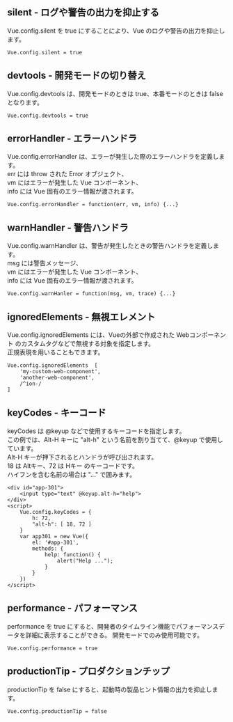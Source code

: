 ## silent - ログや警告の出力を抑止する

Vue.config.silent を true にすることにより、Vue のログや警告の出力を抑止します。<br>

```
Vue.config.silent = true
```

## devtools - 開発モードの切り替え

Vue.config.devtools は、開発モードのときは true、本番モードのときは false となります。<br>

```
Vue.config.devtools = true
```

## errorHandler - エラーハンドラ

Vue.config.errorHandler は、エラーが発生した際のエラーハンドラを定義します。<br>
err には throw された Error オブジェクト、<br>
vm にはエラーが発生した Vue コンポーネント、<br>
info には Vue 固有のエラー情報が渡されます。

```
Vue.config.errorHandler = function(err, vm, info) {...}
```

## warnHandler - 警告ハンドラ

Vue.config.warnHandler は、警告が発生したときの警告ハンドラを定義します。<br>
msg には警告メッセージ、<br>
vm にはエラーが発生した Vue コンポーネント、<br>
info には Vue 固有のエラー情報が渡されます。

```
Vue.config.warnHanler = function(msg, vm, trace) {...}
```

## ignoredElements - 無視エレメント

Vue.config.ignoredElements には、Vueの外部で作成された Webコンポーネント のカスタムタグなどで無視する対象を指定します。<br>
正規表現を用いることもできます。<br>

```
Vue.config.ignoredElements  [
    'my-custom-web-component',
    'another-web-component',
    /^ion-/
]
```

## keyCodes - キーコード

keyCodes は @keyup などで使用するキーコードを指定します。<br>
この例では、Alt-H キーに "alt-h" という名前を割り当てて、@keyup で使用しています。<br>
Alt-H キーが押下されるとハンドラが呼び出されます。<br>
18 は Altキー、72 は Hキー のキーコードです。<br>
ハイフンを含む名前の場合は "..." で囲みます。<br>

```
<div id="app-301">
    <input type="text" @keyup.alt-h="help">
</div>
<script>
    Vue.config.keyCodes = {
        h: 72,
        "alt-h": [ 18, 72 ]
    }
    var app301 = new Vue({
        el: '#app-301',
        methods: {
            help: function() {
                alert("Help ...");
            }
        }
    })
</script>
```

## performance - パフォーマンス

performance を true にすると、開発者のタイムライン機能でパフォーマンスデータを詳細に表示することができる。
開発モードでのみ使用可能です。

```
Vue.config.performance = true
```

## productionTip - プロダクションチップ

productionTip を false にすると、起動時の製品ヒント情報の出力を抑止します。

```
Vue.config.productionTip = false
```
